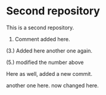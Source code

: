 # Second repository

This is a second repository.

1. Comment added here.

 (3.) Added here another one again.


(5.) modified the number above


Here as well, added a new commit.

another one here.
now changed here.
